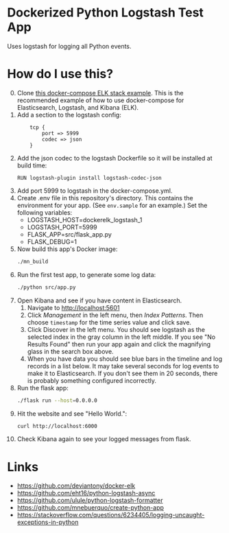 # Dockerized Python Logstash Test App

Uses logstash for logging all Python events.

# How do I use this?

0. Clone [this docker-compose ELK stack example](https://github.com/deviantony/docker-elk).
   This is the recommended example of how to use docker-compose for
   Elasticsearch, Logstash, and Kibana (ELK).
1. Add a section to the logstash config:
    ```
        tcp {
            port => 5999
            codec => json
        }
    ```
2. Add the json codec to the logstash Dockerfile so it will be installed at
   build time:
   ```
   RUN logstash-plugin install logstash-codec-json
   ```
3. Add port 5999 to logstash in the docker-compose.yml.
4. Create .env file in this repository's directory. This contains the environment
   for your app. (See `env.sample` for an example.) Set the following variables:
   * LOGSTASH_HOST=dockerelk_logstash_1
   * LOGSTASH_PORT=5999
   * FLASK_APP=src/flask_app.py
   * FLASK_DEBUG=1
5. Now build this app's Docker image:
   ```sh
   ./mn_build
   ```
6. Run the first test app, to generate some log data:
   ```sh
   ./python src/app.py
   ```
7. Open Kibana and see if you have content in Elasticsearch.
    1. Navigate to [http://localhost:5601](http://localhost:5601)
    2. Click *Management* in the left menu, then *Index Patterns*. Then choose
       `timestamp` for the time series value and click save.
    3. Click Discover in the left menu. You should see logstash as the selected
       index in the gray column in the left middle. If you see "No Results
       Found" then run your app again and click the magnifying glass in the
       search box above.
    4. When you have data you should see blue bars in the timeline and log
       records in a list below. It may take several seconds for log events to
       make it to Elasticsearch. If you don't see them in 20 seconds, there is
       probably something configured incorrectly.
8. Run the flask app:
   ```sh
   ./flask run --host=0.0.0.0
   ```
9. Hit the website and see "Hello World.":
   ```sh
   curl http://localhost:6000
   ```
10. Check Kibana again to see your logged messages from flask.

# Links
* https://github.com/deviantony/docker-elk
* https://github.com/eht16/python-logstash-async
* https://github.com/ulule/python-logstash-formatter
* https://github.com/mnebuerquo/create-python-app
* https://stackoverflow.com/questions/6234405/logging-uncaught-exceptions-in-python
